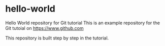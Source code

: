 # hello-world
Hello World repository for Git tutorial
This is an example repository for the Git tutoial on https://www.github.com

This repository is built step by step in the tutorial. 
